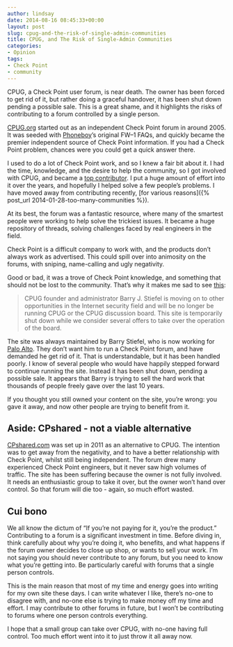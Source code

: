 ```yaml
---
author: lindsay
date: 2014-08-16 08:45:33+00:00
layout: post
slug: cpug-and-the-risk-of-single-admin-communities
title: CPUG, and The Risk of Single-Admin Communities
categories:
- Opinion
tags:
- Check Point
- community
---
```


CPUG, a Check Point user forum, is near death. The owner has been forced to get rid of it, but rather doing a graceful handover, it has been shut down pending a possible sale. This is a great shame, and it highlights the risks of contributing to a forum controlled by a single person.

[CPUG.org](http://www.cpug.org/) started out as an independent Check Point forum in around 2005. It was seeded with [Phoneboy](http://phoneboy.com/)’s original FW–1 FAQs, and quickly became the premier independent source of Check Point information. If you had a Check Point problem, chances were you could get a quick answer there.

I used to do a lot of Check Point work, and so I knew a fair bit about it. I had the time, knowledge, and the desire to help the community, so I got involved with CPUG, and became a [top contributor](https://www.cpug.org/forums/members/northlandboy.html?tab=activitystream#activitystream). I put a huge amount of effort into it over the years, and hopefully I helped solve a few people’s problems. I have moved away from contributing recently, [for various reasons]({% post_url 2014-01-28-too-many-communities %}).

At its best, the forum was a fantastic resource, where many of the smartest people were working to help solve the trickiest issues. It became a huge repository of threads, solving challenges faced by real engineers in the field.

Check Point is a difficult company to work with, and the products don’t always work as advertised. This could spill over into animosity on the forums, with sniping, name-calling and ugly negativity.

Good or bad, it was a trove of Check Point knowledge, and something that should not be lost to the community. That’s why it makes me sad to see [this](http://www.cpug.org/new_developments.htm):


> CPUG founder and administrator Barry J. Stiefel is moving on to other opportunities in the Internet security field and will be no longer be running CPUG or the CPUG discussion board. This site is temporarily shut down while we consider several offers to take over the operation of the board.


The site was always maintained by Barry Stiefel, who is now working for [Palo Alto](http://www.paloaltonetworks.com/). They don’t want him to run a Check Point forum, and have demanded he get rid of it. That is understandable, but it has been handled poorly. I know of several people who would have happily stepped forward to continue running the site. Instead it has been shut down, pending a possible sale. It appears that Barry is trying to sell the hard work that thousands of people freely gave over the last 10 years.

If you thought you still owned your content on the site, you’re wrong: you gave it away, and now other people are trying to benefit from it.



## Aside: CPshared - not a viable alternative



[CPshared.com](http://www.cpshared.com/forums) was set up in 2011 as an alternative to CPUG. The intention was to get away from the negativity, and to have a better relationship with Check Point, whilst still being independent. The forum drew many experienced Check Point engineers, but it never saw high volumes of traffic. The site has been suffering because the owner is not fully involved. It needs an enthusiastic group to take it over, but the owner won’t hand over control. So that forum will die too - again, so much effort wasted.



## Cui bono



We all know the dictum of “If you’re not paying for it, you’re the product.” Contributing to a forum is a significant investment in time. Before diving in, think carefully about why you’re doing it, who benefits, and what happens if the forum owner decides to close up shop, or wants to sell your work. I’m not saying you should never contribute to any forum, but you need to know what you’re getting into. Be particularly careful with forums that a single person controls.

This is the main reason that most of my time and energy goes into writing for my own site these days. I can write whatever I like, there’s no-one to disagree with, and no-one else is trying to make money off my time and effort. I may contribute to other forums in future, but I won’t be contributing to forums where one person controls everything.

I hope that a small group can take over CPUG, with no-one having full control. Too much effort went into it to just throw it all away now.
